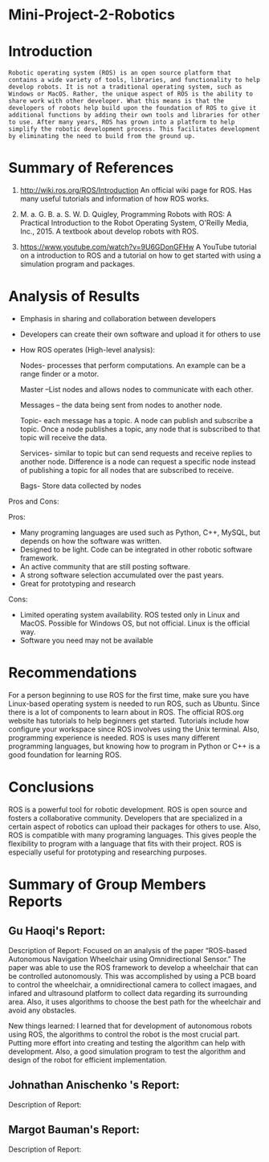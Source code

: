 # Mini-Project-2-Robotics

# Introduction
	Robotic operating system (ROS) is an open source platform that contains a wide variety of tools, libraries, and functionality to help develop robots. It is not a traditional operating system, such as Windows or MacOS. Rather, the unique aspect of ROS is the ability to share work with other developer. What this means is that the developers of robots help build upon the foundation of ROS to give it additional functions by adding their own tools and libraries for other to use. After many years, ROS has grown into a platform to help simplify the robotic development process. This facilitates development by eliminating the need to build from the ground up. 

# Summary of References
1.	http://wiki.ros.org/ROS/Introduction
An official wiki page for ROS. Has many useful tutorials and information of how ROS works. 

2.	M. a. G. B. a. S. W. D. Quigley, Programming Robots with ROS: A Practical Introduction to the Robot Operating System, O'Reilly Media, Inc., 2015.
A textbook about develop robots with ROS.

3.	https://www.youtube.com/watch?v=9U6GDonGFHw
A YouTube tutorial on a introduction to ROS and a tutorial on how to get started with using a simulation program and packages.

# Analysis of Results
- Emphasis in sharing and collaboration between developers
- Developers can create their own software and upload it for others to use
- How ROS operates (High-level analysis):

	Nodes- processes that perform computations. An example can be a range finder or a motor. 
	
	Master –List nodes and allows nodes to communicate with each other.
	
	Messages – the data being sent from nodes to another node.
	
	Topic- each message has a topic. A node can publish and subscribe a topic. Once a node publishes a topic, any node that 	is subscribed to that topic will receive the data.  
	
	Services- similar to topic but can send requests and receive replies to another node. Difference is a node can request a 	specific node instead of publishing a topic for all nodes that are subscribed to receive.
	
	Bags- Store data collected by nodes	
	
Pros and Cons:

Pros:
-	Many programing languages are used such as Python, C++, MySQL, but depends on how the software was written.
-	Designed to be light. Code can be integrated in other robotic software framework.
-	An active community that are still posting software.
-	A strong software selection accumulated over the past years.
-	Great for prototyping and research

Cons:
-	Limited operating system availability. ROS tested only in Linux and MacOS. Possible for Windows OS, but not official. Linux is the official way.
-	Software you need may not be available 

# Recommendations
For a person beginning to use ROS for the first time, make sure you have Linux-based operating system is needed to run ROS, such as Ubuntu. Since there is a lot of components to learn about in ROS. The official ROS.org website has tutorials to help beginners get started. Tutorials include how configure your workspace since ROS involves using the Unix terminal. Also, programming experience is needed. ROS is uses many different programming languages, but knowing how to program in Python or C++ is a good foundation for learning ROS.

# Conclusions
ROS is a powerful tool for robotic development. ROS is open source and fosters a collaborative community. Developers that are specialized in a certain aspect of robotics can upload their packages for others to use. Also, ROS is compatible with many programing languages. This gives people the flexibility to program with a language that fits with their project. ROS is especially useful for prototyping and researching purposes.  

# Summary of Group Members Reports

Gu Haoqi's Report:
--------------------------------------------------------------------------------------------------------------------------------
Description of Report: 
Focused on an analysis of the paper “ROS-based Autonomous Navigation Wheelchair using Omnidirectional Sensor.” The paper was able to use the ROS framework to develop a wheelchair that can be controlled autonomously. This was accomplished by using a PCB board to control the wheelchair, a omnidirectional camera to collect imagaes, and infared and ultrasound platform to collect data regarding its surrounding area. Also, it uses algorithms to choose the best path for the wheelchair and avoid any obstacles. 

New things learned:
I learned that for development of autonomous robots using ROS, the algorithms to control the robot is the most crucial part. Putting more effort into creating and testing the algorithm can help with development. Also, a good simulation program to test the algorithm and design of the robot for efficient implementation.

Johnathan Anischenko 's Report:
--------------------------------------------------------------------------------------------------------------------------------
Description of Report:


Margot Bauman's Report:
--------------------------------------------------------------------------------------------------------------------------------
Description of Report:

